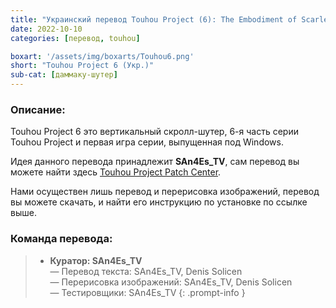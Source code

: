 ```yaml
---
title: "Украинский перевод Touhou Project (6): The Embodiment of Scarlet Devil"
date: 2022-10-10
categories: [перевод, touhou]

boxart: '/assets/img/boxarts/Touhou6.png'
short: "Touhou Project 6 (Укр.)"
sub-cat: [даммаку-шутер]
---
```

### Описание:
Touhou Project 6 это вертикальный скролл-шутер, 6-я часть серии Touhou Project и первая игра серии, выпущенная под Windows.

Идея данного перевода принадлежит **SAn4Es_TV**, сам перевод вы можете найти здесь [Touhou Project Patch Center](https://www.thpatch.net/wiki/Touhou_Patch_Center:Download/ru).

Нами осуществен лишь перевод и перерисовка изображений, перевод вы можете скачать, и найти его инструкцию по установке по ссылке выше.

### Команда перевода:
> * **Куратор: SAn4Es_TV** 
<br> — Перевод текста: SAn4Es_TV, Denis Solicen
<br> — Перерисовка изображений: SAn4Es_TV, Denis Solicen
<br> — Тестировщики: SAn4Es_TV
{: .prompt-info }
